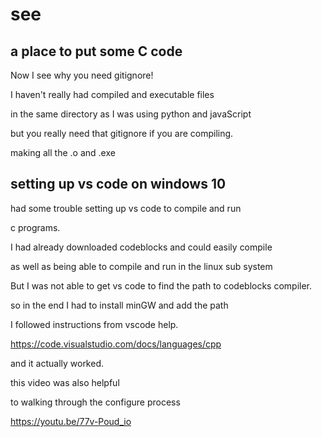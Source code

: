 # see
## a place to put some C code

Now I see why you need gitignore!

I haven't really had compiled and executable files

in the same directory as I was using python and javaScript

but you really need that gitignore if you are compiling.

making all the .o and .exe 


## setting up vs code on windows 10 

had some trouble setting up vs code to compile and run

c programs.

I had already downloaded codeblocks and could easily compile

as well as being able to compile and run in the linux sub system

But I was not able to get vs code to find the path to codeblocks compiler.

so in the end I had to install minGW and add the path 

I followed instructions from vscode help.

https://code.visualstudio.com/docs/languages/cpp

and it actually worked.

this video was also helpful

to walking through the configure process

https://youtu.be/77v-Poud_io

